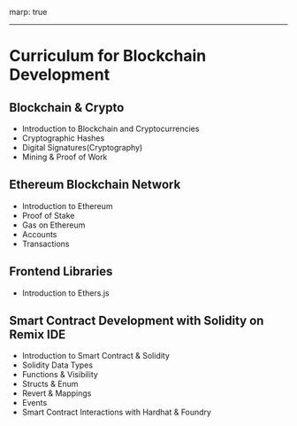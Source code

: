marp: true

---

# **Curriculum for Blockchain Development**

## Blockchain & Crypto

- Introduction to Blockchain and Cryptocurrencies
- Cryptographic Hashes
- Digital Signatures(Cryptography)
- Mining & Proof of Work

## Ethereum Blockchain Network

- Introduction to Ethereum
- Proof of Stake
- Gas on Ethereum
- Accounts
- Transactions

## Frontend Libraries

- Introduction to Ethers.js

## Smart Contract Development with Solidity on Remix IDE

- Introduction to Smart Contract & Solidity
- Solidity Data Types
- Functions & Visibility
- Structs & Enum
- Revert & Mappings
- Events
- Smart Contract Interactions with Hardhat & Foundry
